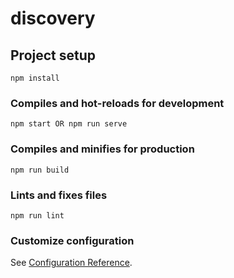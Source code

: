 # discovery

## Project setup
```
npm install
```

### Compiles and hot-reloads for development
```
npm start OR npm run serve
```

### Compiles and minifies for production
```
npm run build
```

### Lints and fixes files
```
npm run lint
```

### Customize configuration
See [Configuration Reference](https://cli.vuejs.org/config/).
